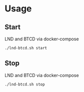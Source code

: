 # Usage

## Start 

LND and BTCD via docker-compose

`./lnd-btcd.sh start`


## Stop 

LND and BTCD via docker-compose

`./lnd-btcd.sh stop`